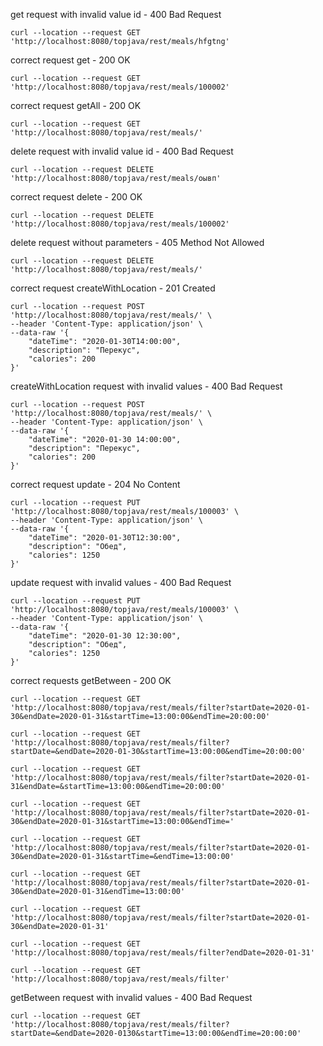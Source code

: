 get request with invalid value id - 400 Bad Request
```console
curl --location --request GET 'http://localhost:8080/topjava/rest/meals/hfgtng'
```

correct request get - 200 OK
```console
curl --location --request GET 'http://localhost:8080/topjava/rest/meals/100002'
```

correct request getAll - 200 OK
```console
curl --location --request GET 'http://localhost:8080/topjava/rest/meals/'
```

delete request with invalid value id - 400 Bad Request
```console
curl --location --request DELETE 'http://localhost:8080/topjava/rest/meals/оывп'
```

correct request delete - 200 OK
```console
curl --location --request DELETE 'http://localhost:8080/topjava/rest/meals/100002'
```

delete request without parameters - 405 Method Not Allowed
```console
curl --location --request DELETE 'http://localhost:8080/topjava/rest/meals/'
```

correct request createWithLocation - 201 Created
```console
curl --location --request POST 'http://localhost:8080/topjava/rest/meals/' \
--header 'Content-Type: application/json' \
--data-raw '{
    "dateTime": "2020-01-30T14:00:00",
    "description": "Перекус",
    "calories": 200
}'
```

createWithLocation request with invalid values - 400 Bad Request
```console
curl --location --request POST 'http://localhost:8080/topjava/rest/meals/' \
--header 'Content-Type: application/json' \
--data-raw '{
    "dateTime": "2020-01-30 14:00:00",
    "description": "Перекус",
    "calories": 200
}'
```

correct request update - 204 No Content
```console
curl --location --request PUT 'http://localhost:8080/topjava/rest/meals/100003' \
--header 'Content-Type: application/json' \
--data-raw '{
    "dateTime": "2020-01-30T12:30:00",
    "description": "Обед",
    "calories": 1250
}'
```

update request with invalid values - 400 Bad Request
```console
curl --location --request PUT 'http://localhost:8080/topjava/rest/meals/100003' \
--header 'Content-Type: application/json' \
--data-raw '{
    "dateTime": "2020-01-30 12:30:00",
    "description": "Обед",
    "calories": 1250
}'
```

correct requests getBetween - 200 OK
```console
curl --location --request GET 'http://localhost:8080/topjava/rest/meals/filter?startDate=2020-01-30&endDate=2020-01-31&startTime=13:00:00&endTime=20:00:00'
```
```console
curl --location --request GET 'http://localhost:8080/topjava/rest/meals/filter?startDate=&endDate=2020-01-30&startTime=13:00:00&endTime=20:00:00'
```
```console
curl --location --request GET 'http://localhost:8080/topjava/rest/meals/filter?startDate=2020-01-31&endDate=&startTime=13:00:00&endTime=20:00:00'
```
```console
curl --location --request GET 'http://localhost:8080/topjava/rest/meals/filter?startDate=2020-01-30&endDate=2020-01-31&startTime=13:00:00&endTime='
```
```console
curl --location --request GET 'http://localhost:8080/topjava/rest/meals/filter?startDate=2020-01-30&endDate=2020-01-31&startTime=&endTime=13:00:00'
```
```console
curl --location --request GET 'http://localhost:8080/topjava/rest/meals/filter?startDate=2020-01-30&endDate=2020-01-31&endTime=13:00:00'
```
```console
curl --location --request GET 'http://localhost:8080/topjava/rest/meals/filter?startDate=2020-01-30&endDate=2020-01-31'
```
```console
curl --location --request GET 'http://localhost:8080/topjava/rest/meals/filter?endDate=2020-01-31'
```
```console
curl --location --request GET 'http://localhost:8080/topjava/rest/meals/filter'
```

getBetween request with invalid values - 400 Bad Request
```console
curl --location --request GET 'http://localhost:8080/topjava/rest/meals/filter?startDate=&endDate=2020-0130&startTime=13:00:00&endTime=20:00:00'
```